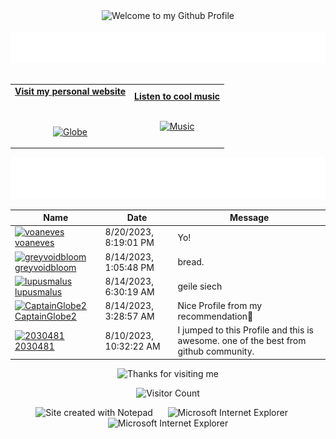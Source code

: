 <!-- "Hero" Header -->
<div align="center">
  <img src="https://github.com/BrunnerLivio/brunnerlivio/blob/master/images/welcome.png?raw=true" style="max-width: 100%;" alt="Welcome to my Github Profile" />
  <br />
  <br />
  <img height="50" alt="My Name is Livio and I like Node.js" src="images/personal_note.svg" />
  <br />
  <br />

</div>

<!-- Social -->
<table width="100%" align="center">
<tr>
<td align="center">
<a href="https://brunnerliv.io">
<strong>Visit my personal website </strong>
<br />
<br />
<br />

<p>

<img alt="Globe" height="80" src="images/globe.gif">
</a>
</p>

</td>


<td align="center">
<a href="https://www.youtube.com/watch?v=3YxaaGgTQYM&ab_channel=EvanescenceVEVO">
<strong>Listen to cool music</strong>
<br />
<br />


<p>
<img height="100" alt="Music" src="images/music.gif"> 
</a>
</p>

</td>
</tr>
</table>

<div align="center">
<a href="https://github.com/BrunnerLivio/brunnerlivio/issues/62#issuecomment-new"><img src="images/guestbook.svg"></a> 
</div>

<!-- Guestbook -->
| Name | Date | Message |
|---|---|---|
| <a href="https://github.com/voaneves"><img width="24" src="https://avatars.githubusercontent.com/u/12961202?s=24&u=314ff4f3b21e25f167bbb34646798d094609a800&v=4" alt="voaneves" /> voaneves</a> |8/20/2023, 8:19:01 PM|Yo!|
| <a href="https://github.com/greyvoidbloom"><img width="24" src="https://avatars.githubusercontent.com/u/140001478?s=24&u=79725bfce4516bffc9d976fd012ca614d5cb719d&v=4" alt="greyvoidbloom" /> greyvoidbloom</a> |8/14/2023, 1:05:48 PM|bread.|
| <a href="https://github.com/lupusmalus"><img width="24" src="https://avatars.githubusercontent.com/u/57411634?s=24&u=2ded8e115632c8d1bb1cc4c502df4d1b2f20cf03&v=4" alt="lupusmalus" /> lupusmalus</a> |8/14/2023, 6:30:19 AM|geile siech|
| <a href="https://github.com/CaptainGlobe2"><img width="24" src="https://avatars.githubusercontent.com/u/98200594?s=24&u=87451b80c8538c6f25e445ad9f51c92bdd7f7058&v=4" alt="CaptainGlobe2" /> CaptainGlobe2</a> |8/14/2023, 3:28:57 AM|Nice Profile from my recommendation📄|
| <a href="https://github.com/2030481"><img width="24" src="https://avatars.githubusercontent.com/u/92367233?s=24&v=4" alt="2030481" /> 2030481</a> |8/10/2023, 10:32:22 AM|I jumped to this Profile and this is awesome. one of the best from github community.|
<!-- /Guestbook -->

<!-- Footer -->

<div align="center">

<img height="120" alt="Thanks for visiting me" width="100%" src="https://raw.githubusercontent.com/BrunnerLivio/brunnerlivio/master/images/marquee.svg" />
<br />

![Visitor Count](https://profile-counter.glitch.me/brunnerlivio/count.svg)


<img src="https://raw.githubusercontent.com/BrunnerLivio/brunnerlivio/master/images/notepad.gif" alt="Site created with Notepad" height="30" />
<!-- "margin-right: whatever;" -->
<span>&nbsp;&nbsp;&nbsp;&nbsp;</span>  
<img src="https://raw.githubusercontent.com/BrunnerLivio/brunnerlivio/master/images/ie_logo.gif" alt="Microsoft Internet Explorer" />
<span>&nbsp;&nbsp;&nbsp;&nbsp;</span>  
<img src="https://raw.githubusercontent.com/BrunnerLivio/brunnerlivio/master/images/noframes.gif" alt="Microsoft Internet Explorer" />

</div>
